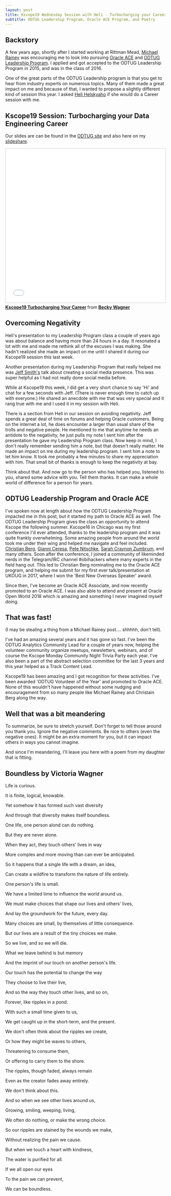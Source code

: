 ```yaml
---
layout: post
title: Kscope19 Wednesday Session with Heli - Turbocharging your Career
subtitle: ODTUG Leadership Program, Oracle ACE Program, and Poetry
---
```


## Backstory

A few years ago, shortly after I started working at Rittman Mead, [Michael Rainey](https://www.linkedin.com/in/rainey/) was encouraging me to look into pursuing [Oracle ACE](https://www.oracle.com/technetwork/community/oracle-ace/index.html) and [ODTUG Leadership Program](https://www.odtug.com/page/leadership). I applied and got accepted to the ODTUG Leadership Program in 2015, and was in the class of 2016.

One of the great parts of the ODTUG Leadership program is that you get to hear from industry experts on numerous topics. Many of them made a great impact on me and because of that, I wanted to propose a slightly different kind of session this year. I asked [Heli Helskyaho](https://www.linkedin.com/in/helihelskyaho/) if she would do a Career session with me.

## Kscope19 Session: Turbocharging your Data Engineering Career

Our slides are can be found in the [ODTUG site](https://kscope19.odtug.com/e/in/eid=32&s=2568&print=1&req=info) and also here on my [slideshare](https://www.slideshare.net/RebeccaWagner1/kscope19-turbocharging-your-career).

<iframe src="//www.slideshare.net/slideshow/embed_code/key/j0vyS7QR9ulWQD" width="595" height="485" frameborder="0" marginwidth="0" marginheight="0" scrolling="no" style="border:1px solid #CCC; border-width:1px; margin-bottom:5px; max-width: 100%;" allowfullscreen> </iframe> <div style="margin-bottom:5px"> <strong> <a href="//www.slideshare.net/RebeccaWagner1/kscope19-turbocharging-your-career" title="Kscope19 Turbocharging Your Career" target="_blank">Kscope19 Turbocharging Your Career</a> </strong> from <strong><a href="https://www.slideshare.net/RebeccaWagner1" target="_blank">Becky Wagner</a></strong> </div>

## Overcoming Negativity

Heli's presentation to my Leadership Program class a couple of years ago was about balance and having more than 24 hours in a day. It resonated a lot with me and made me rethink all of the excuses I was making. She hadn't realized she made an impact on me until I shared it during our Kscope19 session this last week.

Another presentation during my Leadership Program that really helped me was [Jeff Smith's](https://www.linkedin.com/in/thatjeffsmith/) talk about creating a social media presence. This was super helpful as I had not really done social media before.

While at Kscope19 this week, I did get a very short chance to say 'Hi' and chat for a few seconds with Jeff. (There is never enough time to catch up with everyone.) He shared an anecdote with me that was very special and it rang true with me and I used it in my session with Heli.

There is a section from Heli in our session on avoiding negativity. Jeff spends a great deal of time on forums and helping Oracle customers. Being on the internet a lot, he does encounter a larger than usual share of the trolls and negative people. He mentioned to me that anytime he needs an antidote to the negativity, he just pulls my note I sent him after the presentation he gave my Leadership Program class. Now keep in mind, I don't really remember sending him a note, but that doesn't really matter. He made an impact on me during my leadership program. I sent him a note to let him know. It took me probably a few minutes to share my appreciation with him. That small bit of thanks is enough to keep the negativity at bay.

Think about that. And now go to the person who has helped you, listened to you, shared some advice with you. Tell them thanks. It can make a whole world of difference for a person for years.

## ODTUG Leadership Program and Oracle ACE

I've spoken now at length about how the ODTUG Leadership Program impacted me in this post, but it started my path to Oracle ACE as well. The ODTUG Leadership Program gives the class an opportunity to attend Kscope the following summer. Kscope16 in Chicago was my first conference I'd ever attended, thanks to the leadership program and it was quite frankly overwhelming. Some amazing people from around the world took me under their wing and helped me navigate and feel included. [Christian Berg](https://www.linkedin.com/in/bergch/), [Gianni Ceresa](https://www.linkedin.com/in/gceresa/), [Pete Nitschke](https://www.linkedin.com/in/peter-nitschke/), [Sarah Craynon Zumbrum](https://www.linkedin.com/in/sczumbrum/), and many others. Soon after the conference, I joined a community of likeminded nerds in the Telegram/IRC channel #obihackers where many experts in the field hang out. This led to Christian Berg nominating me to the Oracle ACE program, and helping me submit for my first ever talk/presentation at UKOUG in 2017, where I won the 'Best New Overseas Speaker' award.

Since then, I've become an Oracle ACE Associate, and now recently promoted to an Oracle ACE. I was also able to attend and present at Oracle Open World 2018 which is amazing and something I never imagined myself doing.

## That was fast!

(I may be stealing a thing from a Michael Rainey post.... shhhhh, don't tell).

I've had an amazing several years and it has gone so fast. I've been the ODTUG Analytics Community Lead for a couple of years now, helping the volunteer community organize meetups, newsletters, webinars, and of course the Kscope Monday Community Night Trivia Party each year. I've also been a part of the abstract selection committee for the last 3 years and this year helped as a Track Content Lead.

Kscope19 has been amazing and I got recognition for these activities. I've been awarded 'ODTUG Volunteer of the Year' and promoted to Oracle ACE. None of this wouldn't have happened without some nudging and encouragement from so many people like Michael Rainey and Christain Berg along the way.

## Well that was a bit meandering

To summarize, be sure to stretch yourself. Don't forget to tell those around you thank you. Ignore the negative comments. Be nice to others (even the negative ones). It might be an extra moment for you, but it can impact others in ways you cannot imagine.

And since I'm meandering, I'll leave you here with a poem from my daughter that is fitting.

## Boundless by Victoria Wagner


Life is curious.  

It is finite, logical, knowable.  

Yet somehow it has formed such vast diversity  

And through that diversity makes itself boundless.  

One life, one person alond can do nothing.  

But they are never alone.  

When they act, they touch others' lives in way  

More complex and more moving than can ever be anticipated.  

So it happens that a single life with a dream, an idea,  

Can create a wildfire to transform the nature of life entirely.  

  

One person's life is small.  

We have a limited time to influence the world around us.  

We must make choices that shape our lives and others' lives,  

And lay the groundwork for the future, every day.  

Many choices are small, by themselves of little consequence.  

But our lives are a result of the tiny choices we make.  

So we live, and so we will die.  

What we leave behind is but memory  

And the imprint of our touch on another person's life.  

Our touch has the potential to change the way  

They choose to live their live,  

And so the way they touch other lives, and so on,  

Forever, like ripples in a pond.  

  

With such a small time given to us,  

We get caught up in the short-term, and the present.  

We don't often think about the ripples we create,  

Or how they might be waves to others,  

Threatening to consume them,  

Or offering to carry them to the shore.  

The ripples, though faded, always remain  

Even as the creator fades away entirely.  

We don't think about this.  

And so when we see other lives around us,  

Growing, smiling, weeping, living,  

We often do nothing, or make the wrong choice.  

So our ripples are stained by the wounds we make,  

Without realizing the pain we cause.  

But when we touch a heart with kindness,  

The water is purified for all.  

If we all open our eyes  

To the pain we can prevent,  

We can be boundless.  
